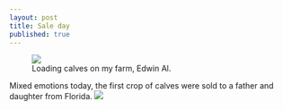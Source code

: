 ```yaml
---
layout: post
title: Sale day
published: true
---
```





<figure>
  <img src="images/20210411_01-1.jpg" />
  <figcaption>Loading calves on my farm, Edwin Al.</figcaption>
</figure>

Mixed emotions today, the first crop of calves were sold to a father and daughter from Florida. 
 <img src="https://jonkalev.s3-us-west-2.amazonaws.com/20210411_01-3.jpg" />
